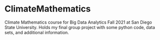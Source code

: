 # ClimateMathematics
Climate Mathematics course for Big Data Analytics Fall 2021 at San Diego State University. Holds my final group project with some python code, data sets, and additional information.
